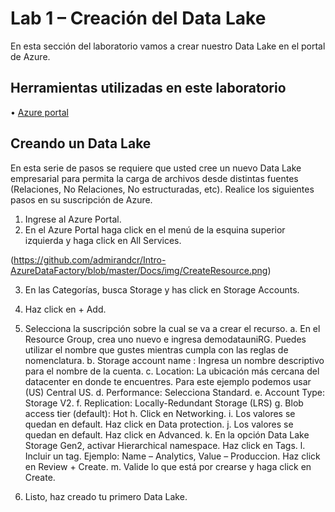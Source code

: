 # Lab 1 – Creación del Data Lake
En esta sección del laboratorio vamos a crear nuestro Data Lake en el portal de Azure.

## Herramientas utilizadas en este laboratorio
•	[Azure portal](https://portal.azure.com/signin/index)

## Creando un Data Lake
En esta serie de pasos se requiere que usted cree un nuevo Data Lake empresarial para permita la carga de archivos desde distintas fuentes (Relaciones, No Relaciones, No estructuradas, etc).
Realice los siguientes pasos en su suscripción de Azure. 
1.	Ingrese al Azure Portal.
2.	En el Azure Portal haga click en el menú de la esquina superior izquierda y haga click en All Services.

(https://github.com/admirandcr/Intro-AzureDataFactory/blob/master/Docs/img/CreateResource.png)
 
3.	En las Categorías, busca Storage y has click en Storage Accounts.
4.	Haz click en + Add.

 
5.	Selecciona la suscripción sobre la cual se va a crear el recurso.
a.	En el Resource Group, crea uno nuevo e ingresa demodatauniRG. Puedes utilizar el nombre que gustes mientras cumpla con las reglas de nomenclatura.
b.	Storage account name : Ingresa un nombre descriptivo para el nombre de la cuenta.
c.	Location: La ubicación más cercana del datacenter en donde te encuentres. Para este ejemplo podemos usar (US) Central US.
d.	Performance: Selecciona Standard. 
e.	Account Type:  Storage V2.
f.	Replication: Locally-Redundant Storage (LRS)
g.	Blob access tier (default): Hot
h.	Click en Networking.
i.	Los valores se quedan en default. Haz click en Data protection. 
j.	Los valores se quedan en default. Haz click en Advanced. 
k.	En la opción Data Lake Storage Gen2, activar Hierarchical namespace. Haz click en Tags.
l.	Incluir un tag. Ejemplo: Name – Analytics, Value – Produccion. Haz click en Review + Create.
m.	Valide lo que está por crearse y haga click en Create. 
 
6.	Listo, haz creado tu primero Data Lake. 


